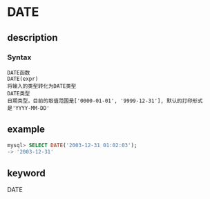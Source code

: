 # DATE

## description

### Syntax

```plain text
DATE函数
DATE(expr)
将输入的类型转化为DATE类型
DATE类型
日期类型，目前的取值范围是['0000-01-01', '9999-12-31'], 默认的打印形式是'YYYY-MM-DD'
```

## example

```sql
mysql> SELECT DATE('2003-12-31 01:02:03');
-> '2003-12-31'
```

## keyword

DATE
